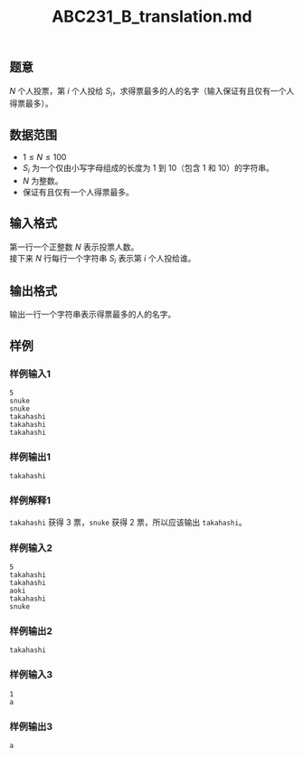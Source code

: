 ﻿---
title: "ABC231_B_translation.md"
tags: []
author: ""
created: ""
---

## 题意

$N$ 个人投票，第 $i$ 个人投给 $S_i$，求得票最多的人的名字（输入保证有且仅有一个人得票最多）。

## 数据范围

- $1 \le N \le 100$
- $S_i$ 为一个仅由小写字母组成的长度为 $1$ 到 $10$（包含 $1$ 和 $10$）的字符串。
- $N$ 为整数。
- 保证有且仅有一个人得票最多。 

## 输入格式

第一行一个正整数 $N$ 表示投票人数。  
接下来 $N$ 行每行一个字符串 $S_i$ 表示第 $i$ 个人投给谁。

## 输出格式

输出一行一个字符串表示得票最多的人的名字。

## 样例

### 样例输入1

```input
5
snuke
snuke
takahashi
takahashi
takahashi
```

### 样例输出1

```output
takahashi
```

### 样例解释1

`takahashi` 获得 $3$ 票，`snuke` 获得 $2$ 票，所以应该输出 `takahashi`。

### 样例输入2

```input
5
takahashi
takahashi
aoki
takahashi
snuke
```

### 样例输出2

```output
takahashi
```

### 样例输入3

```input
1
a
```

### 样例输出3

```output
a
```

